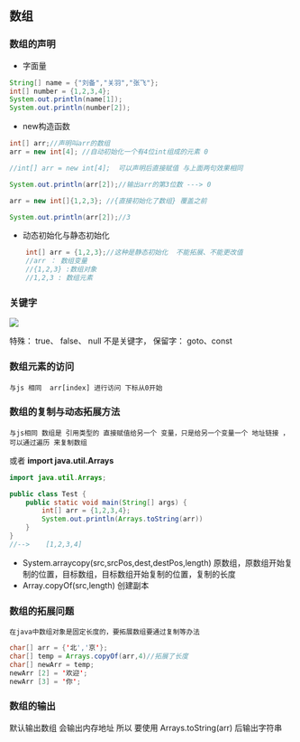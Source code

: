 ## 数组

### 数组的声明

* 字面量
```java
String[] name = {"刘备","关羽","张飞"};
int[] number = {1,2,3,4};
System.out.println(name[1]);
System.out.println(number[2]);
```

* new构造函数

```java
int[] arr;//声明叫arr的数组
arr = new int[4]; //自动初始化一个有4位int组成的元素 0

//int[] arr = new int[4];  可以声明后直接赋值 与上面两句效果相同

System.out.println(arr[2]);//输出arr的第3位数 ---> 0

arr = new int[]{1,2,3}; //{直接初始化了数组} 覆盖之前

System.out.println(arr[2]);//3 
```

* 动态初始化与静态初始化

```java
    int[] arr = {1,2,3};//这种是静态初始化  不能拓展、不能更改值
    //arr ： 数组变量   
    //{1,2,3} :数组对象
    //1,2,3 : 数组元素
```


### 关键字

![](http://96weibin-blog.oss-cn-beijing.aliyuncs.com/18-11-23/84246039.jpg)

特殊： true、 false、 null 不是关键字，
保留字： goto、const


### 数组元素的访问

    与js 相同  arr[index] 进行访问 下标从0开始

### 数组的复制与动态拓展方法

    与js相同 数组是 引用类型的 直接赋值给另一个 变量，只是给另一个变量一个 地址链接 ， 可以通过遍历 来复制数组

    
或者  **import java.util.Arrays**

```java
import java.util.Arrays;

public class Test {
    public static void main(String[] args) {
        int[] arr = {1,2,3,4};
        System.out.println(Arrays.toString(arr))
    }
}
//-->    [1,2,3,4]
```

* System.arraycopy(src,srcPos,dest,destPos,length) 
原数组，原数组开始复制的位置，目标数组，目标数组开始复制的位置，复制的长度
* Array.copyOf(src,length) 创建副本

### 数组的拓展问题

    在java中数组对象是固定长度的，要拓展数组要通过复制等办法

```java
char[] arr = {'北','京'};
char[] temp = Arrays.copyOf(arr,4)//拓展了长度
char[] newArr = temp;
newArr [2] = '欢迎';
newArr [3] = '你';
```


### 数组的输出

默认输出数组  会输出内存地址   所以 要使用  Arrays.toString(arr)   后输出字符串

